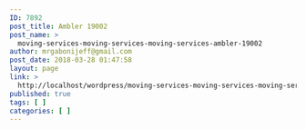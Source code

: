 ```yaml
---
ID: 7892
post_title: Ambler 19002
post_name: >
  moving-services-moving-services-moving-services-ambler-19002
author: mrgabonijeff@gmail.com
post_date: 2018-03-28 01:47:58
layout: page
link: >
  http://localhost/wordpress/moving-services-moving-services-moving-services-ambler-19002/
published: true
tags: [ ]
categories: [ ]
---
```

